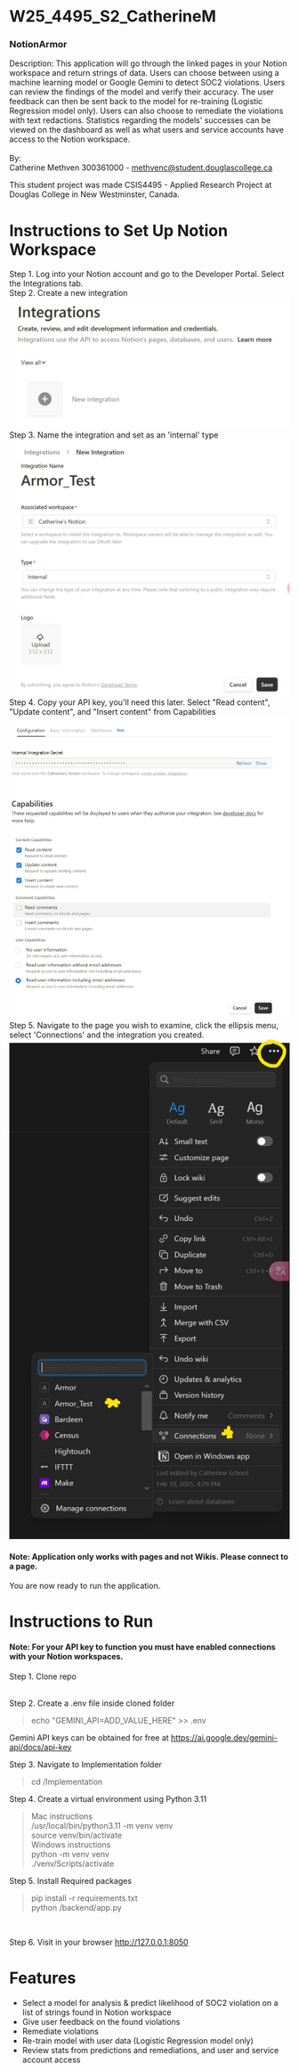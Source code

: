 # W25_4495_S2_CatherineM

### NotionArmor
Description: This application will go through the linked pages in your Notion workspace and return strings of data. Users can choose between using 
a machine learning model or Google Gemini to detect SOC2 violations. 
Users can review the findings of the model and verify their accuracy. The user feedback can then
be sent back to the model for re-training (Logistic Regression model only). Users can also choose to remediate the violations with text redactions.
Statistics regarding the models' successes can be viewed on the dashboard as well as what users and service accounts have access to the Notion
workspace.
<br> <br>
By: <br>
Catherine Methven 300361000 - methvenc@student.douglascollege.ca <br>

This student project was made CSIS4495 - Applied Research Project at Douglas College in New Westminster, Canada.

# Instructions to Set Up Notion Workspace
Step 1. Log into your Notion account and go to the Developer Portal. Select the Integrations tab. <br>
Step 2. Create a new integration <br>
![Create a new integration on the Integrations page of settings ](/Misc/Screenshots/notion_integrations.jpg)
Step 3. Name the integration and set as an 'internal' type
![Give a name and Internal type to the integration](/Misc/Screenshots/save_internal_integration.jpg)
Step 4. Copy your API key, you'll need this later. Select "Read content", "Update content", and "Insert content" from Capabilities
![Here is your API key, copy this, and select only "Read content"](/Misc/Screenshots/api_settings.jpg)
Step 5. Navigate to the page you wish to examine, click the ellipsis menu, select 'Connections' and the integration you created.
![Enable integration on pages you wish to scan](/Misc/Screenshots/page_integration.jpg)
<br>
#### Note: Application only works with pages and not Wikis. Please connect to a page. 
You are now ready to run the application.

# Instructions to Run
#### Note: For your API key to function you must have enabled connections with your Notion workspaces.

Step 1. Clone repo 

<br>
Step 2. Create a .env file inside cloned folder <br>

> echo "GEMINI_API=ADD_VALUE_HERE" >> .env

Gemini API keys can be obtained for free at https://ai.google.dev/gemini-api/docs/api-key <br>

Step 3. Navigate to Implementation folder


>cd /Implementation <br>


Step 4. Create a virtual environment using Python 3.11<br>


> Mac instructions<br>
>/usr/local/bin/python3.11 -m venv venv <br>
source venv/bin/activate <br>
> Windows instructions <br>
> python -m venv venv <br>
> ./venv/Scripts/activate <br>

 

Step 5. Install Required packages <br>


> pip install -r requirements.txt <br>
python /backend/app.py 

<br>

Step 6. Visit in your browser http://127.0.0.1:8050

# Features
- Select a model for analysis & predict likelihood of SOC2 violation on a list of strings found in Notion workspace
- Give user feedback on the found violations
- Remediate violations
- Re-train model with user data (Logistic Regression model only)
- Review stats from predictions and remediations, and user and service account access
